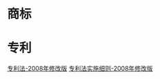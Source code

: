 <!-- TITLE: 首页 -->
<!-- SUBTITLE: 法律法规集合 -->

# 商标


# 专利

[专利法-2008年修改版](/专利/专利法-2008年修改版)
[专利法实施细则-2008年修改版](/专利/专利法实施细则-2008年修改版)